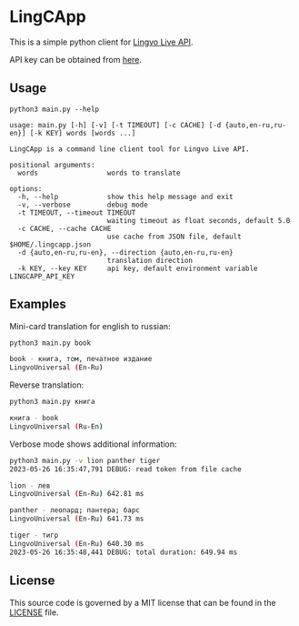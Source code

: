 # LingCApp

This is a simple python client for [Lingvo Live API](https://www.lingvolive.com/).

API key can be obtained from [here](https://developers.lingvolive.com/).

## Usage

```
python3 main.py --help

usage: main.py [-h] [-v] [-t TIMEOUT] [-c CACHE] [-d {auto,en-ru,ru-en}] [-k KEY] words [words ...]

LingCApp is a command line client tool for Lingvo Live API.

positional arguments:
  words                 words to translate

options:
  -h, --help            show this help message and exit
  -v, --verbose         debug mode
  -t TIMEOUT, --timeout TIMEOUT
                        waiting timeout as float seconds, default 5.0
  -c CACHE, --cache CACHE
                        use cache from JSON file, default $HOME/.lingcapp.json
  -d {auto,en-ru,ru-en}, --direction {auto,en-ru,ru-en}
                        translation direction
  -k KEY, --key KEY     api key, default environment variable LINGCAPP_API_KEY
```

## Examples

Mini-card translation for english to russian:

```sh
python3 main.py book

book - книга, том, печатное издание
LingvoUniversal (En-Ru)
```

Reverse translation:

```sh
python3 main.py книга

книга - book
LingvoUniversal (Ru-En)
```

Verbose mode shows additional information:

```sh
python3 main.py -v lion panther tiger
2023-05-26 16:35:47,791 DEBUG: read token from file cache

lion - лев
LingvoUniversal (En-Ru) 642.81 ms

panther - леопард; пантера; барс
LingvoUniversal (En-Ru) 641.73 ms

tiger - тигр
LingvoUniversal (En-Ru) 640.30 ms
2023-05-26 16:35:48,441 DEBUG: total duration: 649.94 ms
```

## License

This source code is governed by a MIT license that can be found
in the [LICENSE](https://github.com/z0rr0/lingcapp/blob/main/LICENSE) file.